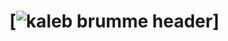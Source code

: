 # [![kaleb brumme header](https://raw.githubusercontent.com/KalebBrume/KalebBrumme/main/icons/banner.png "Header")]

